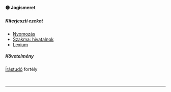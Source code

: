 #### 🟡 Jogismeret

##### Kiterjeszti ezeket

- [Nyomozás](../kepzettsegek.vilagi/nyomozas.md)
- [Szakma: hivatalnok](../kepzettsegek.vilagi/szakma.md)
- [Lexium](../kepzettsegek.tudomanyos/lexium.md)

##### Követelmény

[Írástudó](../fortelyok.altalanos/irastudo.md) fortély

<br />

---

